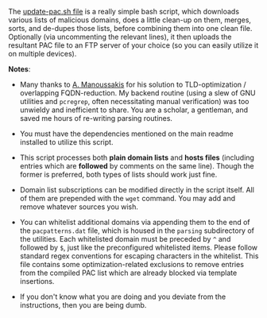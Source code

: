 The [update-pac.sh file](https://github.com/bongochong/CombinedPrivacyBlockLists/blob/master/BLT/Cygwin/update-pac.sh) is a really simple bash script, which downloads various lists of malicious domains, does a little clean-up on them, merges, sorts, and de-dupes those lists, before combining them into one clean file. Optionally (via uncommenting the relevant lines), it then uploads the resultant PAC file to an FTP server of your choice (so you can easily utilize it on multiple devices).

**Notes**:
- Many thanks to [A. Manoussakis](https://savannah.gnu.org/users/amanou) for his solution to TLD-optimization / overlapping FQDN-reduction. My backend routine (using a slew of GNU utilities and `pcregrep`, often necessitating manual verification) was too unwieldy and inefficient to share. You are a scholar, a gentleman, and saved me hours of re-writing parsing routines.

- You must have the dependencies mentioned on the main readme installed to utilize this script.

- This script processes both **plain domain lists** and **hosts files** (including entries which are **followed** by comments on the same line). Though the former is preferred, both types of lists should work just fine.

- Domain list subscriptions can be modified directly in the script itself. All of them are prepended with the `wget` command. You may add and remove whatever sources you wish.

- You can whitelist additional domains via appending them to the end of the `pacpatterns.dat` file, which is housed in the `parsing` subdirectory of the utilities. Each whitelisted domain must be preceded by `^` and followed by `$`, just like the preconfigured whitelisted items. Please follow standard regex conventions for escaping characters in the whitelist. This file contains some optimization-related exclusions to remove entries from the compiled PAC list which are already blocked via template insertions.

- If you don't know what you are doing and you deviate from the instructions, then you are being dumb.
